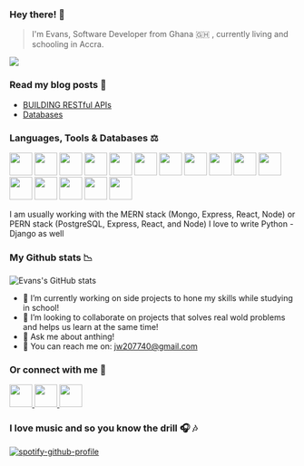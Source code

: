<h3>Hey there! 👋 </h3>

> I'm Evans, Software Developer from  Ghana 🇬🇭 , currently living and schooling in Accra.

![](https://komarev.com/ghpvc/?username=evans646)

<h3>
    Read my blog posts 🔖 
</h3>
<ul style="listStyle:none" >
    <li>
        <a href="https://evansblog.hashnode.dev/building-restful-apis" target="_blank">BUILDING RESTful APIs</a>
    </li>
    <li>
        <a href="https://evansblog.hashnode.dev/databases"  target="_blank">Databases</a>
    </li>
</ul>
<h3>
  Languages, Tools & Databases ⚖️
</h3>

<p align='left' dir='auto'>
<img src="https://img.icons8.com/color/48/000000/html-5--v2.png" width="40" height="40"/>
<img src="https://img.icons8.com/color/50/000000/css3.png" width="40" height="40"/>
<img src="https://img.icons8.com/color/48/000000/javascript--v1.png"width="40" height="40" />
<img src="https://img.icons8.com/color/48/000000/bootstrap.png" width="40" height="40"/>
<img src="https://img.icons8.com/color/50/000000/sass.png"  width="40" height="40"/>
<img src="https://img.icons8.com/color/48/000000/material-ui.png"  width="40" height="40"/>
<img src="https://img.icons8.com/doodle/32/000000/canva.png" width="40" height="40"/>
<img src="https://img.icons8.com/color/48/000000/react-native.png"  width="40" height="40"/>
<img src="https://img.icons8.com/color/48/000000/redux.png"  width="40" height="40"/>
<img src="https://img.icons8.com/color/48/000000/python.png"  width="40" height="40"/>
<img src="https://img.icons8.com/color/48/000000/django.png"  width="40" height="40"/>
<img src="https://img.icons8.com/color/48/000000/mongodb.png"  width="40" height="40"/>
<img src="https://img.icons8.com/color/48/000000/postgreesql.png"  width="40" height="40"/>
<img src="https://img.icons8.com/fluency/48/000000/mysql-logo.png"  width="40" height="40"/>
<img src="https://img.icons8.com/color/48/000000/heroku.png" width="40" height="40"/>
<img src="https://img.icons8.com/external-tal-revivo-color-tal-revivo/48/000000/external-postman-is-the-only-complete-api-development-environment-logo-color-tal-revivo.png" width="40" height="40"/>
</p>

I am usually working with the MERN stack (Mongo, Express, React, Node) or PERN stack (PostgreSQL, Express, React, and Node)
I love to write Python - Django as well 


 <h3>
    My Github stats 📉
</h3>

![Evans's GitHub stats](https://github-readme-stats.vercel.app/api?username=evans646&show_icons=true&theme=radical)


- 🔭 I’m currently working on side projects to hone my skills  while studying in school!
- 👯 I’m looking to collaborate on projects that solves real wold problems and helps us learn at the same time!
- 💬 Ask me about anthing! 
- 📧 You can reach me on: jw207740@gmail.com

<h3>
    Or connect with me 📲 
</h3>

 <p align='left' dir='auto'>
 <a href="https://www.linkedin.com/in/evansprofile/">
     <img src="https://img.icons8.com/fluency/48/000000/linkedin.png"  width="40" height="40"/>
 </a>
 <a href="https://web.facebook.com/evansodeneho.ansong/">
    <img src="https://img.icons8.com/fluency/48/000000/facebook-new.png"  width="40" height="40"/>
 </a>
 <a href="https://www.instagram.com/loveyours.164/">
    <img src="https://img.icons8.com/fluency/48/000000/instagram-new.png"  width="40" height="40">
 </a>
</p>


<h3>
    I love music and so you know the drill  🎧 🎶 
</h3>


[![spotify-github-profile](https://spotify-github-profile.vercel.app/api/view?uid=badman1q&cover_image=true&theme=novatorem&bar_color=53b14f&bar_color_cover=false)](https://github.com/kittinan/spotify-github-profile)


